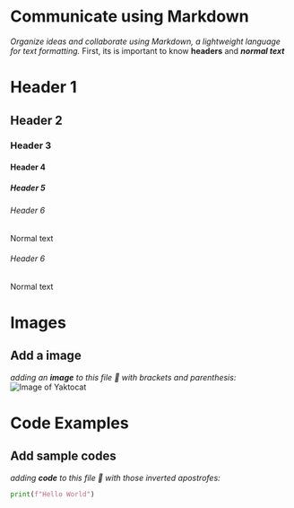# Communicate using Markdown

_Organize ideas and collaborate using Markdown, a lightweight language for text formatting._
First, its is important to know __headers__ and __*normal text*__

# Header 1
## Header 2
### Header 3
#### Header 4
##### Header 5
###### Header 6
Normal text
###### Header 6
Normal text

# Images
## Add a image
_adding an **image** to this file :tada: with brackets and parenthesis:_
![Image of Yaktocat](https://octodex.github.com/images/yaktocat.png)

# Code Examples
## Add sample codes
_adding **code** to this file :tada: with those inverted apostrofes:_
```python
print(f"Hello World")
```
